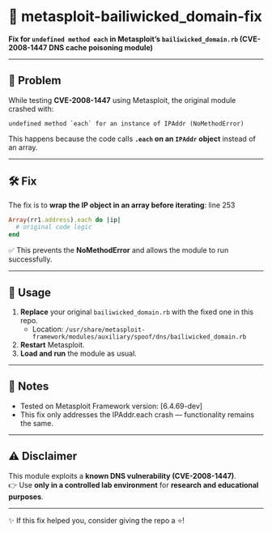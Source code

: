 # 🚀 metasploit-bailiwicked_domain-fix
**Fix for `undefined method each` in Metasploit’s `bailiwicked_domain.rb` (CVE-2008-1447 DNS cache poisoning module)**  

---

## 🔎 Problem
While testing **CVE-2008-1447** using Metasploit, the original module crashed with:

```
undefined method `each` for an instance of IPAddr (NoMethodError)
```

This happens because the code calls **`.each` on an `IPAddr` object** instead of an array.

---

## 🛠️ Fix
The fix is to **wrap the IP object in an array before iterating**:
line 253

```ruby
Array(rr1.address).each do |ip|
  # original code logic
end
```

✅ This prevents the **NoMethodError** and allows the module to run successfully.  

---

## 📌 Usage
1. **Replace** your original `bailiwicked_domain.rb` with the fixed one in this repo.  
   - Location: `/usr/share/metasploit-framework/modules/auxiliary/spoof/dns/bailiwicked_domain.rb`  
2. **Restart** Metasploit.  
3. **Load and run** the module as usual.  

---

## 📝 Notes
- Tested on Metasploit Framework version: [6.4.69-dev]
- This fix only addresses the IPAddr.each crash — functionality remains the same.

---

## ⚠️ Disclaimer
This module exploits a **known DNS vulnerability (CVE-2008-1447)**.  
👉 Use **only in a controlled lab environment** for **research and educational purposes**.  

---

✨ If this fix helped you, consider giving the repo a ⭐!
